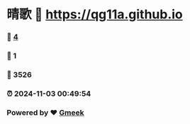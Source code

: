 # 晴歌 :link: https://qg11a.github.io 
### :page_facing_up: [4](https://qg11a.github.io/tag.html) 
### :speech_balloon: 1 
### :hibiscus: 3526 
### :alarm_clock: 2024-11-03 00:49:54 
### Powered by :heart: [Gmeek](https://github.com/Meekdai/Gmeek)
